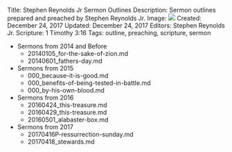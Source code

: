 Title: Stephen Reynolds Jr Sermon Outlines
Description: Sermon outlines prepared and preached by Stephen Reynolds Jr.
Image: <img src="http://bible.exchange/assets/img/eagle.gif" id="coverEagle" />
Created: December 24, 2017
Updated: December 24, 2017
Editors: Stephen Reynolds Jr.
Scripture: 1 Timothy 3:16
Tags: outline, preaching, scripture, sermon

- Sermons from 2014 and Before
  * 20140105_for-the-sake-of-zion.md
  * 20140601_fathers-day.md
- Sermons from 2015
  * 000_because-it-is-good.md
  * 000_benefits-of-being-tested-in-battle.md
  * 000_by-his-own-blood.md
- Sermons from 2016
  * 20160424_this-treasure.md
  * 20160429_this-treasure.md
  * 20160501_alabaster-box.md
- Sermons from 2017
  * 20170416P-ressurrection-sunday.md
  * 20170418_stewards.md

